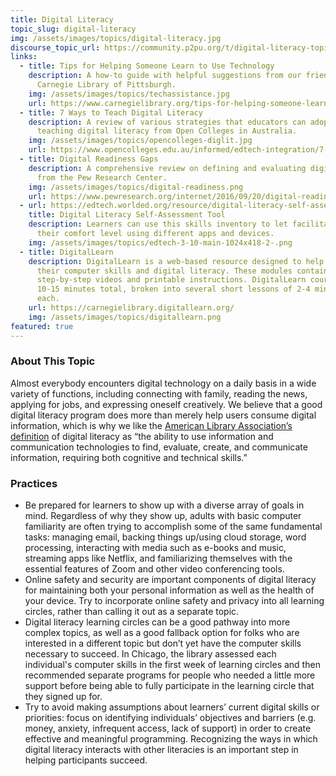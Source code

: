 ```yaml
---
title: Digital Literacy
topic_slug: digital-literacy
img: /assets/images/topics/digital-literacy.jpg
discourse_topic_url: https://community.p2pu.org/t/digital-literacy-topic-guide/5765
links:
  - title: Tips for Helping Someone Learn to Use Technology
    description: A how-to guide with helpful suggestions from our friends at
      Carnegie Library of Pittsburgh.
    img: /assets/images/topics/techassistance.jpg
    url: https://www.carnegielibrary.org/tips-for-helping-someone-learn-to-use-technology/
  - title: 7 Ways to Teach Digital Literacy
    description: A review of various strategies that educators can adopt when
      teaching digital literacy from Open Colleges in Australia.
    img: /assets/images/topics/opencolleges-diglit.jpg
    url: https://www.opencolleges.edu.au/informed/edtech-integration/7-ways-teach-digital-literacy/
  - title: Digital Readiness Gaps
    description: A comprehensive review on defining and evaluating digital readiness
      from the Pew Research Center.
    img: /assets/images/topics/digital-readiness.png
    url: https://www.pewresearch.org/internet/2016/09/20/digital-readiness-gaps/
  - url: https://edtech.worlded.org/resource/digital-literacy-self-assessment-tool/
    title: Digital Literacy Self-Assessment Tool
    description: Learners can use this skills inventory to let facilitators know
      their comfort level using different apps and devices.
    img: /assets/images/topics/edtech-3-10-main-1024x418-2-.png
  - title: DigitalLearn
    description: DigitalLearn is a web-based resource designed to help users improve
      their computer skills and digital literacy. These modules contain
      step-by-step videos and printable instructions. DigitalLearn courses are
      10-15 minutes total, broken into several short lessons of 2-4 minutes
      each.
    url: https://carnegielibrary.digitallearn.org/
    img: /assets/images/topics/digitallearn.png
featured: true
---
```

### About This Topic

Almost everybody encounters digital technology on a daily basis in a wide variety of functions, including connecting with family, reading the news, applying for jobs, and expressing oneself creatively. We believe that a good digital literacy program does more than merely help users consume digital information, which is why we like the [American Library Association’s definition](https://literacy.ala.org/digital-literacy/) of digital literacy as “the ability to use information and communication technologies to find, evaluate, create, and communicate information, requiring both cognitive and technical skills.”

### Practices

* Be prepared for learners to show up with a diverse array of goals in mind. Regardless of why they show up, adults with basic computer familiarity are often trying to accomplish some of the same fundamental tasks: managing email, backing things up/using cloud storage, word processing, interacting with media such as e-books and music, streaming apps like Netflix, and familiarizing themselves with the essential features of Zoom and other video conferencing tools. 
* Online safety and security are important components of digital literacy for maintaining both your personal information as well as the health of your device. Try to incorporate online safety and privacy into all learning circles, rather than calling it out as a separate topic.
* Digital literacy learning circles can be a good pathway into more complex topics, as well as a good fallback option for folks who are interested in a different topic but don’t yet have the computer skills necessary to succeed. In Chicago, the library assessed each individual's computer skills in the first week of learning circles and then recommended separate programs for people who needed a little more support before being able to fully participate in the learning circle that they signed up for.
* Try to avoid making assumptions about learners’ current digital skills or priorities: focus on identifying individuals’ objectives and barriers (e.g. money, anxiety, infrequent access, lack of support) in order to create effective and meaningful programming. Recognizing the ways in which digital literacy interacts with other literacies is an important step in helping participants succeed.
